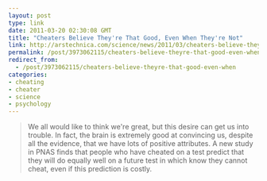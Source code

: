 ```yaml
---
layout: post
type: link
date: 2011-03-20 02:30:08 GMT
title: "Cheaters Believe They're That Good, Even When They're Not"
link: http://arstechnica.com/science/news/2011/03/cheaters-believe-theyre-that-good-even-when-theyre-not.ars
permalink: /post/3973062115/cheaters-believe-theyre-that-good-even-when
redirect_from: 
  - /post/3973062115/cheaters-believe-theyre-that-good-even-when
categories:
- cheating
- cheater
- science
- psychology
---
```

<blockquote>We all would like to think we're great, but this desire can get us into trouble. In fact, the brain is extremely good at convincing us, despite all the evidence, that we have lots of positive attributes. A new study in PNAS finds that people who have cheated on a test predict that they will do equally well on a future test in which know they cannot cheat, even if this prediction is costly.</blockquote>